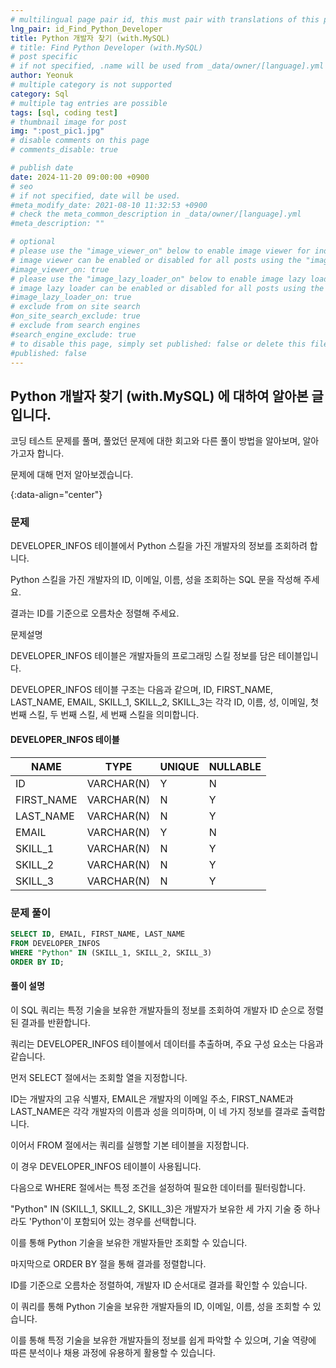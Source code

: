 ```yaml
---
# multilingual page pair id, this must pair with translations of this page. (This name must be unique)
lng_pair: id_Find_Python_Developer
title: Python 개발자 찾기 (with.MySQL)
# title: Find Python Developer (with.MySQL)
# post specific
# if not specified, .name will be used from _data/owner/[language].yml
author: Yeonuk
# multiple category is not supported
category: Sql
# multiple tag entries are possible
tags: [sql, coding test]
# thumbnail image for post
img: ":post_pic1.jpg"
# disable comments on this page
# comments_disable: true

# publish date
date: 2024-11-20 09:00:00 +0900
# seo
# if not specified, date will be used.
#meta_modify_date: 2021-08-10 11:32:53 +0900
# check the meta_common_description in _data/owner/[language].yml
#meta_description: ""

# optional
# please use the "image_viewer_on" below to enable image viewer for individual pages or posts (_posts/ or [language]/_posts folders).
# image viewer can be enabled or disabled for all posts using the "image_viewer_posts: true" setting in _data/conf/main.yml.
#image_viewer_on: true
# please use the "image_lazy_loader_on" below to enable image lazy loader for individual pages or posts (_posts/ or [language]/_posts folders).
# image lazy loader can be enabled or disabled for all posts using the "image_lazy_loader_posts: true" setting in _data/conf/main.yml.
#image_lazy_loader_on: true
# exclude from on site search
#on_site_search_exclude: true
# exclude from search engines
#search_engine_exclude: true
# to disable this page, simply set published: false or delete this file
#published: false
---
```


<!-- outline-start -->

## Python 개발자 찾기 (with.MySQL) 에 대하여 알아본 글입니다.

코딩 테스트 문제를 풀며, 풀었던 문제에 대한 회고와 다른 풀이 방법을 알아보며, 알아가고자 합니다.

문제에 대해 먼저 알아보겠습니다.

{:data-align="center"}

<!-- outline-end -->

### 문제

DEVELOPER_INFOS 테이블에서 Python 스킬을 가진 개발자의 정보를 조회하려 합니다.

Python 스킬을 가진 개발자의 ID, 이메일, 이름, 성을 조회하는 SQL 문을 작성해 주세요.

결과는 ID를 기준으로 오름차순 정렬해 주세요.

문제설명

DEVELOPER_INFOS 테이블은 개발자들의 프로그래밍 스킬 정보를 담은 테이블입니다.

DEVELOPER_INFOS 테이블 구조는 다음과 같으며, ID, FIRST_NAME, LAST_NAME, EMAIL, SKILL_1, SKILL_2, SKILL_3는 각각 ID, 이름, 성, 이메일, 첫 번째 스킬, 두 번째 스킬, 세 번째 스킬을 의미합니다.

#### DEVELOPER_INFOS 테이블

<!-- #### 제한사항

- a의 길이는 1 이상 1,000,000 이하입니다.
- a[i]는 i+1 번째 풍선에 써진 숫자를 의미합니다.
- a의 모든 수는 -1,000,000,000 이상 1,000,000,000 이하인 정수입니다.
- a의 모든 수는 서로 다릅니다. -->

<!-- #### 입출력 예 -->

| NAME       | TYPE       | UNIQUE | NULLABLE |
| ---------- | ---------- | ------ | -------- |
| ID         | VARCHAR(N) | Y      | N        |
| FIRST_NAME | VARCHAR(N) | N      | Y        |
| LAST_NAME  | VARCHAR(N) | N      | Y        |
| EMAIL      | VARCHAR(N) | Y      | N        |
| SKILL_1    | VARCHAR(N) | N      | Y        |
| SKILL_2    | VARCHAR(N) | N      | Y        |
| SKILL_3    | VARCHAR(N) | N      | Y        |

### 문제 풀이

```sql
SELECT ID, EMAIL, FIRST_NAME, LAST_NAME
FROM DEVELOPER_INFOS
WHERE "Python" IN (SKILL_1, SKILL_2, SKILL_3)
ORDER BY ID;
```

#### 풀이 설명

이 SQL 쿼리는 특정 기술을 보유한 개발자들의 정보를 조회하여 개발자 ID 순으로 정렬된 결과를 반환합니다.

쿼리는 DEVELOPER_INFOS 테이블에서 데이터를 추출하며, 주요 구성 요소는 다음과 같습니다.

먼저 SELECT 절에서는 조회할 열을 지정합니다.

ID는 개발자의 고유 식별자, EMAIL은 개발자의 이메일 주소, FIRST_NAME과 LAST_NAME은 각각 개발자의 이름과 성을 의미하며, 이 네 가지 정보를 결과로 출력합니다.

이어서 FROM 절에서는 쿼리를 실행할 기본 테이블을 지정합니다.

이 경우 DEVELOPER_INFOS 테이블이 사용됩니다.

다음으로 WHERE 절에서는 특정 조건을 설정하여 필요한 데이터를 필터링합니다.

"Python" IN (SKILL_1, SKILL_2, SKILL_3)은 개발자가 보유한 세 가지 기술 중 하나라도 'Python'이 포함되어 있는 경우를 선택합니다.

이를 통해 Python 기술을 보유한 개발자들만 조회할 수 있습니다.

마지막으로 ORDER BY 절을 통해 결과를 정렬합니다.

ID를 기준으로 오름차순 정렬하여, 개발자 ID 순서대로 결과를 확인할 수 있습니다.

이 쿼리를 통해 Python 기술을 보유한 개발자들의 ID, 이메일, 이름, 성을 조회할 수 있습니다.

이를 통해 특정 기술을 보유한 개발자들의 정보를 쉽게 파악할 수 있으며, 기술 역량에 따른 분석이나 채용 과정에 유용하게 활용할 수 있습니다.
